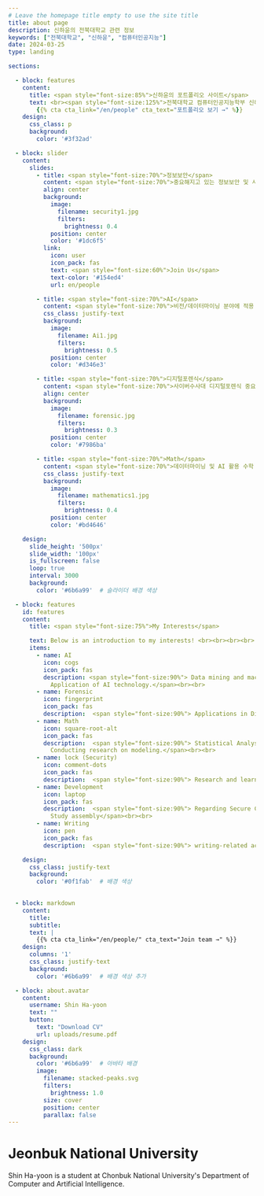 ```yaml
---
# Leave the homepage title empty to use the site title
title: about page
description: 신하윤의 전북대학교 관련 정보
keywords: ["전북대학교", "신하윤", "컴퓨터인공지능"]
date: 2024-03-25
type: landing

sections:

  - block: features
    content:
      title: <span style="font-size:85%">신하윤의 포트폴리오 사이트</span>
      text: <br><span style="font-size:125%">전북대학교 컴퓨터인공지능학부 신하윤의 포트폴리오 페이지에 오신 것을 환영합니다.</span> <br><br>
        {{% cta cta_link="/en/people" cta_text="포트폴리오 보기 →" %}}
    design:
      css_class: p
      background:
        color: '#3f32ad'

  - block: slider
    content:
      slides:
        - title: <span style="font-size:70%">정보보안</span>
          content: <span style="font-size:70%">중요해지고 있는 정보보안 및 사이버 보안</span>
          align: center
          background:
            image:
              filename: security1.jpg
              filters:
                brightness: 0.4
            position: center
            color: '#1dc6f5'
          link:
            icon: user
            icon_pack: fas
            text: <span style="font-size:60%">Join Us</span>
            text-color: '#154ed4'
            url: en/people

        - title: <span style="font-size:70%">AI</span>
          content: <span style="font-size:70%">비전/데이터마이닝 분야에 적용 가능한 AI 기술 개발<span style="font-size:70%">
          css_class: justify-text
          background:
            image:
              filename: Ai1.jpg
              filters:
                brightness: 0.5
            position: center
            color: '#d346e3'

        - title: <span style="font-size:70%">디지털포렌식</span>
          content: <span style="font-size:70%">사이버수사대 디지털포렌식 중요도 증가</span>
          align: center
          background:
            image:
              filename: forensic.jpg
              filters:
                brightness: 0.3
            position: center
            color: '#7986ba'

        - title: <span style="font-size:70%">Math</span>
          content: <span style="font-size:70%">데이터마이닝 및 AI 활용 수학 연구</span>
          css_class: justify-text
          background:
            image:
              filename: mathematics1.jpg
              filters:
                brightness: 0.4
            position: center
            color: '#bd4646'

    design:
      slide_height: '500px'
      slide_width: '100px'
      is_fullscreen: false
      loop: true
      interval: 3000
      background:
        color: '#6b6a99'  # 슬라이더 배경 색상

  - block: features
    id: features
    content:
      title: <span style="font-size:75%">My Interests</span>

      text: Below is an introduction to my interests! <br><br><br><br>
      items:
        - name: AI
          icon: cogs
          icon_pack: fas
          description: <span style="font-size:90%"> Data mining and machine learning
            Application of AI technology.</span><br><br>
        - name: Forensic
          icon: fingerprint
          icon_pack: fas
          description:  <span style="font-size:90%"> Applications in Digital Forensics</span><br><br>
        - name: Math
          icon: square-root-alt
          icon_pack: fas
          description:  <span style="font-size:90%"> Statistical Analysis of Data Classification
            Conducting research on modeling.</span><br><br>
        - name: lock (Security)
          icon: comment-dots
          icon_pack: fas
          description:  <span style="font-size:90%"> Research and learning on information security.</span><br><br>
        - name: Development
          icon: laptop
          icon_pack: fas
          description:  <span style="font-size:90%"> Regarding Secure Coding and Reversing
            Study assembly</span><br><br>
        - name: Writing
          icon: pen
          icon_pack: fas
          description:  <span style="font-size:90%"> writing-related activities.</span><br><br>

    design:
      css_class: justify-text
      background:
        color: '#0f1fab'  # 배경 색상
        

  - block: markdown
    content:
      title:
      subtitle:
      text: |
        {{% cta cta_link="/en/people/" cta_text="Join team →" %}}
    design:
      columns: '1'
      css_class: justify-text
      background:
        color: '#6b6a99'  # 배경 색상 추가

  - block: about.avatar
    content:
      username: Shin Ha-yoon
      text: ""
      button:
        text: "Download CV"
        url: uploads/resume.pdf
    design:
      css_class: dark
      background:
        color: '#6b6a99'  # 아바타 배경
        image:
          filename: stacked-peaks.svg
          filters:
            brightness: 1.0
          size: cover
          position: center
          parallax: false
---
```

# Jeonbuk National University

Shin Ha-yoon is a student at Chonbuk National University's Department of Computer and Artificial Intelligence.
